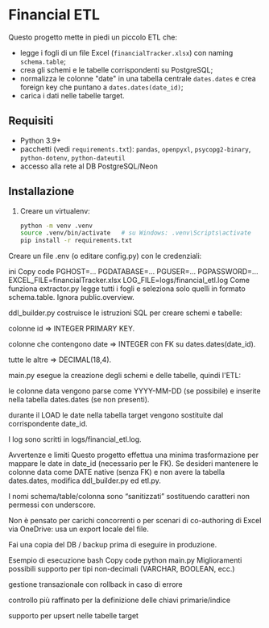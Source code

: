 # Financial ETL

Questo progetto mette in piedi un piccolo ETL che:
- legge i fogli di un file Excel (`financialTracker.xlsx`) con naming `schema.table`;
- crea gli schemi e le tabelle corrispondenti su PostgreSQL;
- normalizza le colonne "date" in una tabella centrale `dates.dates` e crea foreign key che puntano a `dates.dates(date_id)`;
- carica i dati nelle tabelle target.

## Requisiti
- Python 3.9+
- pacchetti (vedi `requirements.txt`): `pandas`, `openpyxl`, `psycopg2-binary`, `python-dotenv`, `python-dateutil`
- accesso alla rete al DB PostgreSQL/Neon

## Installazione
1. Creare un virtualenv:
   ```bash
   python -m venv .venv
   source .venv/bin/activate   # su Windows: .venv\Scripts\activate
   pip install -r requirements.txt
Creare un file .env (o editare config.py) con le credenziali:

ini
Copy code
PGHOST=...
PGDATABASE=...
PGUSER=...
PGPASSWORD=...
EXCEL_FILE=financialTracker.xlsx
LOG_FILE=logs/financial_etl.log
Come funziona
extractor.py legge tutti i fogli e seleziona solo quelli in formato schema.table. Ignora public.overview.

ddl_builder.py costruisce le istruzioni SQL per creare schemi e tabelle:

colonne id => INTEGER PRIMARY KEY.

colonne che contengono date => INTEGER con FK su dates.dates(date_id).

tutte le altre => DECIMAL(18,4).

main.py esegue la creazione degli schemi e delle tabelle, quindi l'ETL:

le colonne data vengono parse come YYYY-MM-DD (se possibile) e inserite nella tabella dates.dates (se non presenti).

durante il LOAD le date nella tabella target vengono sostituite dal corrispondente date_id.

I log sono scritti in logs/financial_etl.log.

Avvertenze e limiti
Questo progetto effettua una minima trasformazione per mappare le date in date_id (necessario per le FK). Se desideri mantenere le colonne data come DATE native (senza FK) e non avere la tabella dates.dates, modifica ddl_builder.py ed etl.py.

I nomi schema/table/colonna sono “sanitizzati” sostituendo caratteri non permessi con underscore.

Non è pensato per carichi concorrenti o per scenari di co-authoring di Excel via OneDrive: usa un export locale del file.

Fai una copia del DB / backup prima di eseguire in produzione.

Esempio di esecuzione
bash
Copy code
python main.py
Miglioramenti possibili
supporto per tipi non-decimali (VARCHAR, BOOLEAN, ecc.)

gestione transazionale con rollback in caso di errore

controllo più raffinato per la definizione delle chiavi primarie/indice

supporto per upsert nelle tabelle target